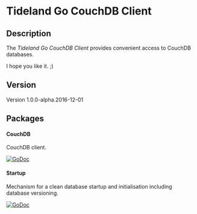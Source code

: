 # Tideland Go CouchDB Client

## Description

The *Tideland Go CouchDB Client* provides convenient access to CouchDB
databases.

I hope you like it. ;)

## Version

Version 1.0.0-alpha.2016-12-01

## Packages

#### CouchDB

CouchDB client.

[![GoDoc](https://godoc.org/github.com/tideland/gocouch/couchdb?status.svg)](https://godoc.org/github.com/tideland/gocouch/couchdb)

#### Startup

Mechanism for a clean database startup and initialisation including database versioning.

[![GoDoc](https://godoc.org/github.com/tideland/gocouch/startup?status.svg)](https://godoc.org/github.com/tideland/gocouch/startup)
